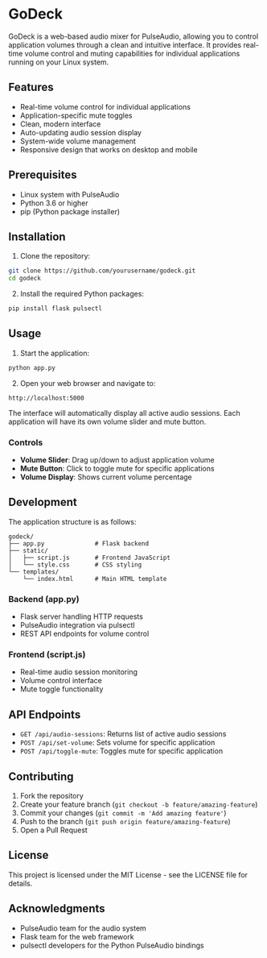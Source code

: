 # GoDeck

GoDeck is a web-based audio mixer for PulseAudio, allowing you to control application volumes through a clean and intuitive interface. It provides real-time volume control and muting capabilities for individual applications running on your Linux system.

## Features

- Real-time volume control for individual applications
- Application-specific mute toggles
- Clean, modern interface
- Auto-updating audio session display
- System-wide volume management
- Responsive design that works on desktop and mobile

## Prerequisites

- Linux system with PulseAudio
- Python 3.6 or higher
- pip (Python package installer)

## Installation

1. Clone the repository:
```bash
git clone https://github.com/yourusername/godeck.git
cd godeck
```

2. Install the required Python packages:
```bash
pip install flask pulsectl
```

## Usage

1. Start the application:
```bash
python app.py
```

2. Open your web browser and navigate to:
```
http://localhost:5000
```

The interface will automatically display all active audio sessions. Each application will have its own volume slider and mute button.

### Controls

- **Volume Slider**: Drag up/down to adjust application volume
- **Mute Button**: Click to toggle mute for specific applications
- **Volume Display**: Shows current volume percentage

## Development

The application structure is as follows:

```
godeck/
├── app.py              # Flask backend
├── static/
│   ├── script.js       # Frontend JavaScript
│   └── style.css       # CSS styling
└── templates/
    └── index.html      # Main HTML template
```

### Backend (app.py)
- Flask server handling HTTP requests
- PulseAudio integration via pulsectl
- REST API endpoints for volume control

### Frontend (script.js)
- Real-time audio session monitoring
- Volume control interface
- Mute toggle functionality

## API Endpoints

- `GET /api/audio-sessions`: Returns list of active audio sessions
- `POST /api/set-volume`: Sets volume for specific application
- `POST /api/toggle-mute`: Toggles mute for specific application

## Contributing

1. Fork the repository
2. Create your feature branch (`git checkout -b feature/amazing-feature`)
3. Commit your changes (`git commit -m 'Add amazing feature'`)
4. Push to the branch (`git push origin feature/amazing-feature`)
5. Open a Pull Request

## License

This project is licensed under the MIT License - see the LICENSE file for details.

## Acknowledgments

- PulseAudio team for the audio system
- Flask team for the web framework
- pulsectl developers for the Python PulseAudio bindings